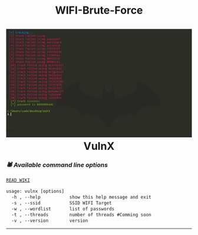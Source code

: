 <h1 align="center">
  <br>
  WIFI-Brute-Force
  </br>
  <br>
  <a href="https://github.com/BrahimJarrar/"><img src="screenshot/screen.PNG" alt="VulnX"></a>
  <br>
  VulnX
  </br>
</h1>

### _🕷️ Available command line options_
[`READ WIKI`](https://github.com/BrahimJarrar/vulnx/)

    usage: vulnx [options]
      -h , --help           show this help message and exit
      -s , --ssid           SSID WIFI Target
      -w , --wordlist       list of passwords
      -t , --threads        number of threads #Comming soon
      -v , --version        version

-------------------------------------
